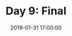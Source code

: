 ---
layout: post
title: 'Day 9: Final'
date: 2019-01-31 17:00:00
image: '/assets/img/'
description: 'Day 9: Final'
main-class: 'ionic'
color: '#7AAB13'
tags:
- course
- final
categories:
twitter_text: 'Day 9: Final'
introduction: 'Day 9: Final'
---